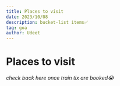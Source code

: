 ```yaml
---
title: Places to visit
date: 2023/10/08
description: bucket-list items✅
tag: goa
author: Udeet
---
```


# Places to visit

_check back here once train tix are booked😭_